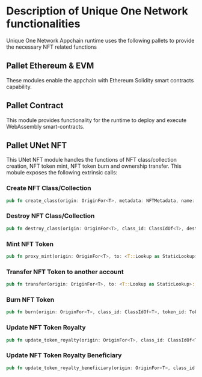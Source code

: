 # Description of Unique One Network functionalities

Unique One Network Appchain runtime uses the following pallets to provide the necessary NFT related functions

## Pallet Ethereum & EVM
These modules enable the appchain with Ethereum Solidity smart contracts capability.

## Pallet Contract
This module provides functionality for the runtime to deploy and execute WebAssembly smart-contracts.

## Pallet UNet NFT
This UNet NFT module handles the functions of NFT class/collection creation, NFT token mint, NFT token burn and ownership transfer.
This mobule exposes the following extrinsic calls:

### Create NFT Class/Collection
```rust
pub fn create_class(origin: OriginFor<T>, metadata: NFTMetadata, name: Vec<u8>, description: Vec<u8>, royalty_rate: PerU16, properties: Properties, category_ids: Vec<GlobalId> ) -> DispatchResultWithPostInfo
```

### Destroy NFT Class/Collection
```rust
pub fn destroy_class(origin: OriginFor<T>, class_id: ClassIdOf<T>, dest: <T::Lookup as StaticLookup>::Source ) -> DispatchResultWithPostInfo
```

### Mint NFT Token
```rust
pub fn proxy_mint(origin: OriginFor<T>, to: <T::Lookup as StaticLookup>::Source, class_id: ClassIdOf<T>, metadata: NFTMetadata, quantity: TokenIdOf<T>, charge_royalty: Option<PerU16> ) -> DispatchResultWithPostInfo
```

### Transfer NFT Token to another account
```rust
pub fn transfer(origin: OriginFor<T>, to: <T::Lookup as StaticLookup>::Source, items: Vec<(ClassIdOf<T>, TokenIdOf<T>, TokenIdOf<T>)> ) -> DispatchResultWithPostInfo
```

### Burn NFT Token
```rust
pub fn burn(origin: OriginFor<T>, class_id: ClassIdOf<T>, token_id: TokenIdOf<T>, quantity: TokenIdOf<T> ) -> DispatchResultWithPostInfo
```

### Update NFT Token Royalty
```rust
pub fn update_token_royalty(origin: OriginFor<T>, class_id: ClassIdOf<T>, token_id: TokenIdOf<T>, charge_royalty: Option<PerU16> ) -> DispatchResultWithPostInfo
```

### Update NFT Token Royalty Beneficiary
```rust
pub fn update_token_royalty_beneficiary(origin: OriginFor<T>, class_id: ClassIdOf<T>, token_id: TokenIdOf<T>, to: <T::Lookup as StaticLookup>::Source) -> DispatchResultWithPostInfo
```
